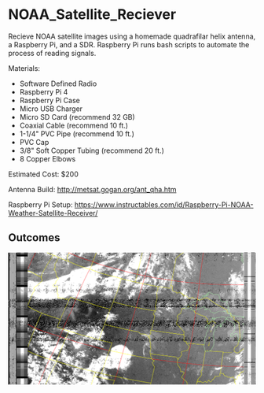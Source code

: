 # NOAA_Satellite_Reciever
Recieve NOAA satellite images using a homemade quadrafilar helix antenna, a Raspberry Pi, and a SDR. Raspberry Pi runs bash scripts to automate the process of reading signals. 

Materials:

- Software Defined Radio
- Raspberry Pi 4
- Raspberry Pi Case
- Micro USB Charger
- Micro SD Card (recommend 32 GB)
- Coaxial Cable (recommend 10 ft.)
- 1-1/4" PVC Pipe (recommend 10 ft.)
- PVC Cap
- 3/8" Soft Copper Tubing (recommend 20 ft.)
- 8 Copper Elbows

Estimated Cost: $200

Antenna Build: http://metsat.gogan.org/ant_qha.htm

Raspberry Pi Setup: https://www.instructables.com/id/Raspberry-Pi-NOAA-Weather-Satellite-Receiver/

## Outcomes

![alt text](https://github.com/thomasmcg77/NOAA_Satellite_Reciever/blob/main/NOAA1520200712-200928.png)

